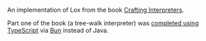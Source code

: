An implementation of Lox from the book [Crafting Interpreters](https://craftinginterpreters.com).

Part one of the book (a tree-walk interpreter) was [completed using TypeScript](ts/) via [Bun](https://bun.sh) instead of Java.
